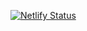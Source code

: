 [![Netlify Status](https://api.netlify.com/api/v1/badges/16c5449d-31a9-42ef-8258-a9db002e310d/deploy-status)](https://app.netlify.com/sites/perpustakaan-guru/deploys)
